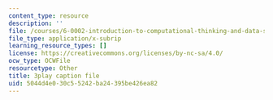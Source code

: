 ```yaml
---
content_type: resource
description: ''
file: /courses/6-0002-introduction-to-computational-thinking-and-data-science-fall-2016/5044d4e030c55242ba24395be426ea82_6wUD_gp5WeE.vtt
file_type: application/x-subrip
learning_resource_types: []
license: https://creativecommons.org/licenses/by-nc-sa/4.0/
ocw_type: OCWFile
resourcetype: Other
title: 3play caption file
uid: 5044d4e0-30c5-5242-ba24-395be426ea82
---
```


